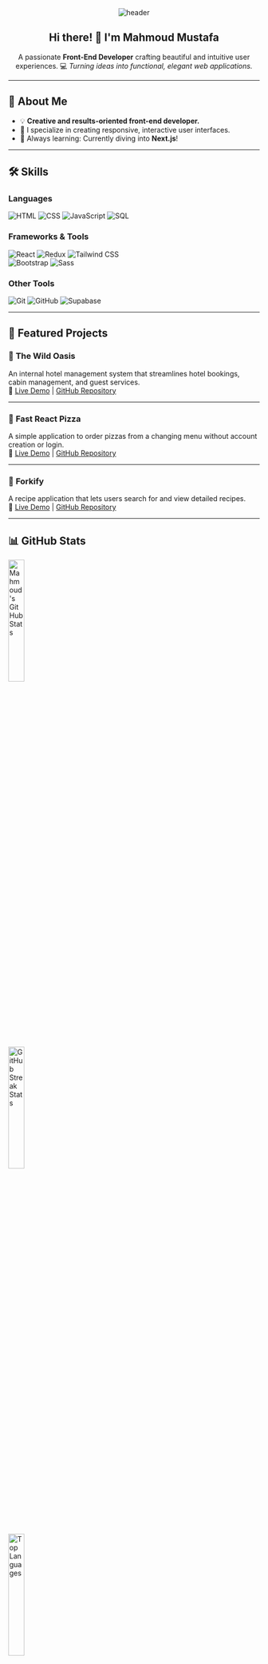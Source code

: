 <div align="center">
  <img src="https://capsule-render.vercel.app/api?type=waving&color=0:FE5E55,100:FFD700&height=200&text=Mahmoud%20Mustafa&fontSize=40&fontAlign=50&fontColor=ffffff&animation=twinkling" alt="header"/>
</div>

<div align="center">
  <h2>Hi there! 👋 I'm Mahmoud Mustafa</h2>
  <p>
    A passionate <b>Front-End Developer</b> crafting beautiful and intuitive user experiences.  
    💻 <i>Turning ideas into functional, elegant web applications.</i>
  </p>
</div>

---

## 🚀 About Me  
- 💡 **Creative and results-oriented front-end developer.**  
- 🎯 I specialize in creating responsive, interactive user interfaces.  
- 🌱 Always learning: Currently diving into **Next.js**!  

---

## 🛠️ Skills  

### **Languages**  
![HTML](https://img.shields.io/badge/HTML-%23E34F26.svg?style=for-the-badge&logo=html5&logoColor=white)
![CSS](https://img.shields.io/badge/CSS-%231572B6.svg?style=for-the-badge&logo=css3&logoColor=white)
![JavaScript](https://img.shields.io/badge/JavaScript-%23F7DF1E.svg?style=for-the-badge&logo=javascript&logoColor=black)
![SQL](https://img.shields.io/badge/SQL-%23447777.svg?style=for-the-badge&logo=postgresql&logoColor=white)  

### **Frameworks & Tools**  
![React](https://img.shields.io/badge/React-%2361DAFB.svg?style=for-the-badge&logo=react&logoColor=black)
![Redux](https://img.shields.io/badge/Redux-%23764ABC.svg?style=for-the-badge&logo=redux&logoColor=white)
![Tailwind CSS](https://img.shields.io/badge/Tailwind%20CSS-%2338B2AC.svg?style=for-the-badge&logo=tailwind-css&logoColor=white)  
![Bootstrap](https://img.shields.io/badge/Bootstrap-%237952B3.svg?style=for-the-badge&logo=bootstrap&logoColor=white)
![Sass](https://img.shields.io/badge/Sass-%23CC6699.svg?style=for-the-badge&logo=sass&logoColor=white)  

### **Other Tools**  
![Git](https://img.shields.io/badge/Git-%23F05033.svg?style=for-the-badge&logo=git&logoColor=white)
![GitHub](https://img.shields.io/badge/GitHub-%23181717.svg?style=for-the-badge&logo=github&logoColor=white)
![Supabase](https://img.shields.io/badge/Supabase-%233ECF8E.svg?style=for-the-badge&logo=supabase&logoColor=white)  

---

## 💼 Featured Projects  

### 🏨 **The Wild Oasis**  
An internal hotel management system that streamlines hotel bookings, cabin management, and guest services.  
🔗 [Live Demo](https://the-wild-oasis-mahmoud.netlify.app/) | [GitHub Repository](https://github.com/MahmoudMostafa11199/The-Wild-Oasis)  

---

### 🍕 **Fast React Pizza**  
A simple application to order pizzas from a changing menu without account creation or login.  
🔗 [Live Demo](https://fast-react-pizza-mahmoud.netlify.app/) | [GitHub Repository](https://github.com/MahmoudMostafa11199/fast-react-pizza)  

---

### 🍴 **Forkify**  
A recipe application that lets users search for and view detailed recipes.  
🔗 [Live Demo](https://forkify-2-mahmoud.netlify.app/) | [GitHub Repository](https://github.com/MahmoudMostafa11199/Forkify-project-2)  

---

## 📊 GitHub Stats  

<div>
  <img src="https://github-readme-stats.vercel.app/api?username=MahmoudMostafa11199&show_icons=true&theme=tokyonight" alt="Mahmoud's GitHub Stats" width="25%"/>
</div>

<div>
  <img src="https://github-readme-streak-stats.herokuapp.com/?user=MahmoudMostafa11199&theme=tokyonight" alt="GitHub Streak Stats" width="25%"/>
</div>

<div>
  <img src="https://github-readme-stats.vercel.app/api/top-langs/?username=MahmoudMostafa11199&layout=compact&theme=tokyonight" alt="Top Languages" width="25%"/>
</div>

---

## 📬 Let's Connect  

<div align="center">
  <a href="https://www.linkedin.com/in/mahmoud-mustafa-7417b51b1/" target="_blank">
    <img src="https://img.shields.io/badge/LinkedIn-%230A66C2.svg?style=for-the-badge&logo=linkedin&logoColor=white" alt="LinkedIn"/>
  </a>
  <a href="https://x.com/m_elshahat11199" target="_blank">
    <img src="https://img.shields.io/badge/Twitter-%231DA1F2.svg?style=for-the-badge&logo=twitter&logoColor=white" alt="Twitter"/>
  </a>
  <a href="mailto:melshahat799@gmail.com" target="_blank">
    <img src="https://img.shields.io/badge/Email-D14836.svg?style=for-the-badge&logo=gmail&logoColor=white" alt="Email"/>
  </a>
  <a href="https://www.facebook.com/profile.php?id=100008875276412" target="_blank">
    <img src="https://img.shields.io/badge/Facebook-%231877F2.svg?style=for-the-badge&logo=facebook&logoColor=white" alt="Facebook"/>
  </a>
</div>

---

<div align="center">
  <img src="https://capsule-render.vercel.app/api?type=waving&color=0:FFD700,100:FE5E55&height=120&section=footer" alt="footer"/>
</div>
